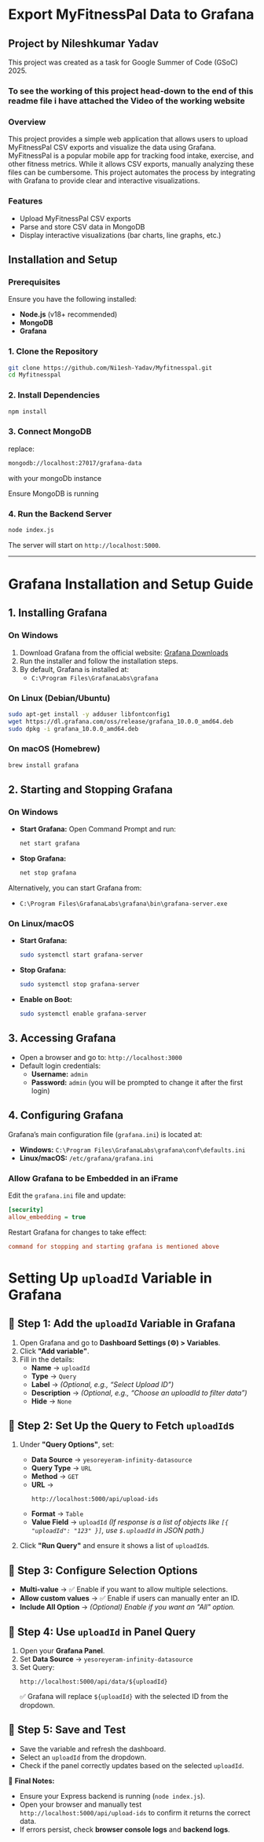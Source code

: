 # Export MyFitnessPal Data to Grafana

## Project by Nileshkumar Yadav

This project was created as a task for Google Summer of Code (GSoC) 2025.

### To see the working of this project head-down to the end of this readme file i have attached the Video of the working website

### Overview

This project provides a simple web application that allows users to upload MyFitnessPal CSV exports and visualize the data using Grafana. MyFitnessPal is a popular mobile app for tracking food intake, exercise, and other fitness metrics. While it allows CSV exports, manually analyzing these files can be cumbersome. This project automates the process by integrating with Grafana to provide clear and interactive visualizations.

### Features

- Upload MyFitnessPal CSV exports
- Parse and store CSV data in MongoDB
- Display interactive visualizations (bar charts, line graphs, etc.)

## Installation and Setup

### Prerequisites

Ensure you have the following installed:

- **Node.js** (v18+ recommended)
- **MongoDB**
- **Grafana**

### 1. Clone the Repository

```sh
git clone https://github.com/Ni1esh-Yadav/Myfitnesspal.git
cd Myfitnesspal
```

### 2. Install Dependencies

```sh
npm install
```

### 3. Connect MongoDB

replace:

```sh
mongodb://localhost:27017/grafana-data
```

with your mongoDb instance

Ensure MongoDB is running

### 4. Run the Backend Server

```sh
node index.js
```

The server will start on `http://localhost:5000`.

---

# Grafana Installation and Setup Guide

## 1. Installing Grafana

### **On Windows**

1. Download Grafana from the official website: [Grafana Downloads](https://grafana.com/grafana/download)
2. Run the installer and follow the installation steps.
3. By default, Grafana is installed at:
   - `C:\Program Files\GrafanaLabs\grafana`

### **On Linux (Debian/Ubuntu)**

```bash
sudo apt-get install -y adduser libfontconfig1
wget https://dl.grafana.com/oss/release/grafana_10.0.0_amd64.deb
sudo dpkg -i grafana_10.0.0_amd64.deb
```

### **On macOS (Homebrew)**

```bash
brew install grafana
```

## 2. Starting and Stopping Grafana

### **On Windows**

- **Start Grafana:** Open Command Prompt and run:
  ```cmd
  net start grafana
  ```
- **Stop Grafana:**
  ```cmd
  net stop grafana
  ```

Alternatively, you can start Grafana from:

- `C:\Program Files\GrafanaLabs\grafana\bin\grafana-server.exe`

### **On Linux/macOS**

- **Start Grafana:**
  ```bash
  sudo systemctl start grafana-server
  ```
- **Stop Grafana:**
  ```bash
  sudo systemctl stop grafana-server
  ```
- **Enable on Boot:**
  ```bash
  sudo systemctl enable grafana-server
  ```

## 3. Accessing Grafana

- Open a browser and go to: `http://localhost:3000`
- Default login credentials:
  - **Username:** `admin`
  - **Password:** `admin` (you will be prompted to change it after the first login)

## 4. Configuring Grafana

Grafana’s main configuration file (`grafana.ini`) is located at:

- **Windows:** `C:\Program Files\GrafanaLabs\grafana\conf\defaults.ini`
- **Linux/macOS:** `/etc/grafana/grafana.ini`

### **Allow Grafana to be Embedded in an iFrame**

Edit the `grafana.ini` file and update:

```ini
[security]
allow_embedding = true
```

Restart Grafana for changes to take effect:

```ini
command for stopping and starting grafana is mentioned above
```

# Setting Up `uploadId` Variable in Grafana

## 📌 Step 1: Add the `uploadId` Variable in Grafana

1. Open Grafana and go to **Dashboard Settings (⚙️) > Variables**.
2. Click **"Add variable"**.
3. Fill in the details:
   - **Name** → `uploadId`
   - **Type** → `Query`
   - **Label** → _(Optional, e.g., “Select Upload ID”)_
   - **Description** → _(Optional, e.g., “Choose an uploadId to filter data”)_
   - **Hide** → `None`

## 📌 Step 2: Set Up the Query to Fetch `uploadId`s

1. Under **"Query Options"**, set:

   - **Data Source** → `yesoreyeram-infinity-datasource`
   - **Query Type** → `URL`
   - **Method** → `GET`
   - **URL** →
     ```
     http://localhost:5000/api/upload-ids
     ```
   - **Format** → `Table`
   - **Value Field** → `uploadId` _(If response is a list of objects like `[{ "uploadId": "123" }]`, use `$.uploadId` in JSON path.)_

2. Click **"Run Query"** and ensure it shows a list of `uploadId`s.

## 📌 Step 3: Configure Selection Options

- **Multi-value** → ✅ Enable if you want to allow multiple selections.
- **Allow custom values** → ✅ Enable if users can manually enter an ID.
- **Include All Option** → _(Optional) Enable if you want an "All" option._

## 📌 Step 4: Use `uploadId` in Panel Query

1. Open your **Grafana Panel**.
2. Set **Data Source** → `yesoreyeram-infinity-datasource`
3. Set Query:
   ```
   http://localhost:5000/api/data/${uploadId}
   ```
   ✅ Grafana will replace `${uploadId}` with the selected ID from the dropdown.

## 📌 Step 5: Save and Test

- Save the variable and refresh the dashboard.
- Select an `uploadId` from the dropdown.
- Check if the panel correctly updates based on the selected `uploadId`.

🎯 **Final Notes:**

- Ensure your Express backend is running (`node index.js`).
- Open your browser and manually test `http://localhost:5000/api/upload-ids` to confirm it returns the correct data.
- If errors persist, check **browser console logs** and **backend logs**.
